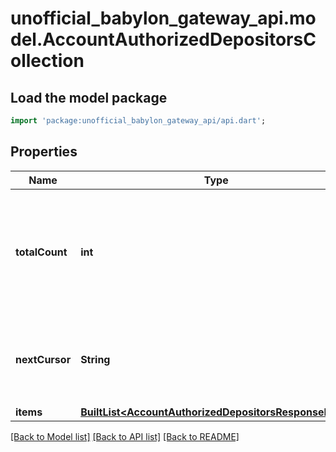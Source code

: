 # unofficial_babylon_gateway_api.model.AccountAuthorizedDepositorsCollection

## Load the model package
```dart
import 'package:unofficial_babylon_gateway_api/api.dart';
```

## Properties
Name | Type | Description | Notes
------------ | ------------- | ------------- | -------------
**totalCount** | **int** | Total number of items in underlying collection, fragment of which is available in `items` collection. | [optional] 
**nextCursor** | **String** | If specified, contains a cursor to query next page of the `items` collection. | [optional] 
**items** | [**BuiltList&lt;AccountAuthorizedDepositorsResponseItem&gt;**](AccountAuthorizedDepositorsResponseItem.md) |  | 

[[Back to Model list]](../README.md#documentation-for-models) [[Back to API list]](../README.md#documentation-for-api-endpoints) [[Back to README]](../README.md)


